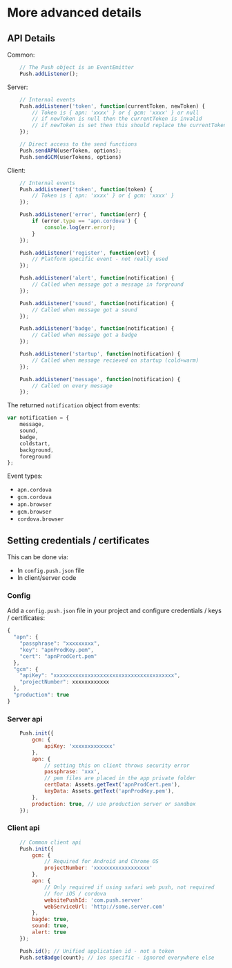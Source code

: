 More advanced details
=====================

## API Details

Common:
```js
    // The Push object is an EventEmitter
    Push.addListener();
```

Server:
```js
    // Internal events
    Push.addListener('token', function(currentToken, newToken) {
        // Token is { apn: 'xxxx' } or { gcm: 'xxxx' } or null
        // if newToken is null then the currentToken is invalid
        // if newToken is set then this should replace the currentToken
    });

    // Direct access to the send functions
    Push.sendAPN(userToken, options);
    Push.sendGCM(userTokens, options)
```

Client:
```js
    // Internal events
    Push.addListener('token', function(token) {
        // Token is { apn: 'xxxx' } or { gcm: 'xxxx' }
    });

    Push.addListener('error', function(err) {
        if (error.type == 'apn.cordova') {
            console.log(err.error);
        }
    });

    Push.addListener('register', function(evt) {
        // Platform specific event - not really used
    });

    Push.addListener('alert', function(notification) {
        // Called when message got a message in forground
    });

    Push.addListener('sound', function(notification) {
        // Called when message got a sound
    });

    Push.addListener('badge', function(notification) {
        // Called when message got a badge
    });

    Push.addListener('startup', function(notification) {
        // Called when message recieved on startup (cold+warm)
    });

    Push.addListener('message', function(notification) {
        // Called on every message
    });
```

The returned `notification` object from events:
```js
var notification = {    
    message,
    sound,
    badge,
    coldstart,
    background,
    foreground
};
```

Event types:
* `apn.cordova`
* `gcm.cordova`
* `apn.browser`
* `gcm.browser`
* `cordova.browser`

## Setting credentials / certificates

This can be done via:
* In `config.push.json` file
* In client/server code

### Config
Add a `config.push.json` file in your project and configure credentials / keys / certificates:

```js
{
  "apn": {
    "passphrase": "xxxxxxxxx",  
    "key": "apnProdKey.pem",
    "cert": "apnProdCert.pem"
  },
  "gcm": {
    "apiKey": "xxxxxxxxxxxxxxxxxxxxxxxxxxxxxxxxxxxxxxx",
    "projectNumber": xxxxxxxxxxxx
  },
  "production": true
}
```

### Server api

```js
    Push.init({
        gcm: {
            apiKey: 'xxxxxxxxxxxxx'
        },
        apn: {
            // setting this on client throws security error
            passphrase: 'xxx',
            // pem files are placed in the app private folder
            certData: Assets.getText('apnProdCert.pem'),
            keyData: Assets.getText('apnProdKey.pem'),
        },
        production: true, // use production server or sandbox
    });  
```

### Client api
```js
    // Common client api
    Push.init({
        gcm: {
            // Required for Android and Chrome OS
            projectNumber: 'xxxxxxxxxxxxxxxxxx'
        },
        apn: {
            // Only required if using safari web push, not required
            // for iOS / cordova
            websitePushId: 'com.push.server'
            webServiceUrl: 'http://some.server.com'
        },
        bagde: true,
        sound: true,
        alert: true
    });

    Push.id(); // Unified application id - not a token
    Push.setBadge(count); // ios specific - ignored everywhere else
```